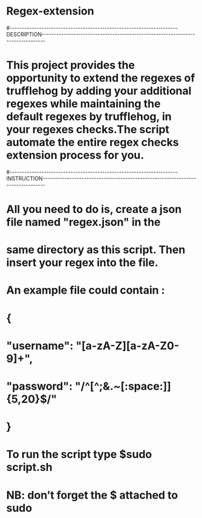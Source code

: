 # Regex-extension

#---------------------------------------------------------------------DESCRIPTION-------------------------------------------------------------------------------
# This project provides the opportunity to extend the regexes of trufflehog by adding your additional regexes while maintaining the default regexes by trufflehog, in  your regexes checks.The script automate the entire regex checks extension process for you. 

#---------------------------------------------------------------------INSTRUCTION-------------------------------------------------------------------------------
#  All you need to do is, create a json file named "regex.json" in the
#  same directory as this script. Then insert your regex into the file. 
#  An example file could contain :
#
#		{
#		    "username": "[a-zA-Z][a-zA-Z0-9]+",
#			"password": "/^[^;&.~[:space:]]{5,20}$/"
#		}

# To run the script type $sudo script.sh
# NB: don’t forget the $ attached to sudo
